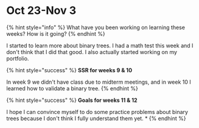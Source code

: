 # Oct 23-Nov 3

{% hint style="info" %}
What have you been working on learning these weeks? How is it going?
{% endhint %}

I started to learn more about binary trees. I had a math test this week and I don't think that I did that good. I also actually started working on my portfolio.



{% hint style="success" %}
**SSR for weeks 9 & 10**

In week 9 we didn't have class due to midterm meetings, and in week 10 I learned how to validate a binary tree.
{% endhint %}

{% hint style="success" %}
**Goals for weeks 11 & 12**

I hope I can convince myself to do some practice problems about binary trees because I don't think I fully understand them yet.
*
{% endhint %}
